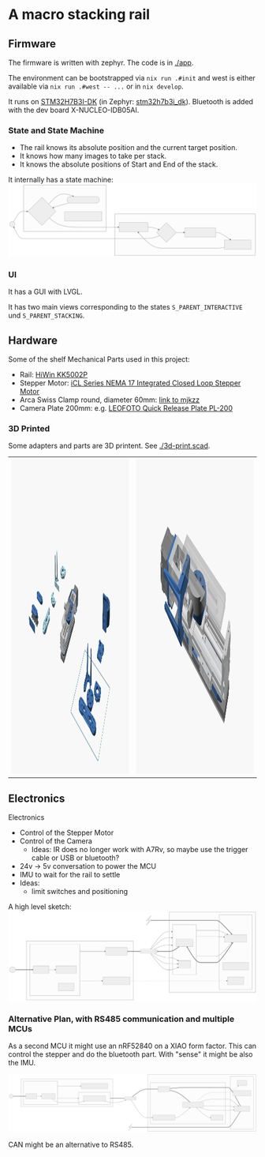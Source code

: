 # A macro stacking rail

## Firmware
The firmware is written with zephyr. The code is in [./app](./app).

The environment can be bootstrapped via `nix run .#init` and west is either available via `nix run .#west -- ...` or in `nix develop`.

It runs on [STM32H7B3I-DK](https://www.st.com/en/evaluation-tools/stm32h7b3i-dk.html) (in Zephyr: [stm32h7b3i_dk](https://docs.zephyrproject.org/latest/boards/st/stm32h7b3i_dk/doc/index.html)). Bluetooth is added with the dev board X-NUCLEO-IDB05AI.

### State and State Machine
- The rail knows its absolute position and the current target position.
- It knows how many images to take per stack.
- It knows the absolute positions of Start and End of the stack.

It internally has a state machine:
![State Machine](./app/mermaid.StateMachine.svg)

### UI
It has a GUI with LVGL.

It has two main views corresponding to the states `S_PARENT_INTERACTIVE` und `S_PARENT_STACKING`.

## Hardware
Some of the shelf Mechanical Parts used in this project:
- Rail: [HiWin KK5002P](https://www.hiwin.de/de/Produkte/Pr%C3%A4zisionsachsen-%26-Pr%C3%A4zisions-Systeme/Pr%C3%A4zisionsachsen-KK-KF/KK/KK5002P150A1F0/p/10.00011)
- Stepper Motor: [iCL Series NEMA 17 Integrated Closed Loop Stepper Motor](https://www.omc-stepperonline.com/icl-series-nema-17-integrated-closed-loop-stepper-motor-0-6nm-84-96oz-in-20-36vdc-w-14-bit-encoder-icl42-06)
- Arca Swiss Clamp round, diameter 60mm: [link to mjkzz](https://www.mjkzz.de/collections/camera-plates/products/mjkzz-round-quick-release-system?variant=29216681427059)
- Camera Plate 200mm: e.g. [LEOFOTO Quick Release Plate PL-200](https://www.amazon.de/dp/B081DBJ4B8)

### 3D Printed
Some adapters and parts are 3D printent. See [./3d-print.scad](./3d-print.scad).

<table>
  <tr>
    <td><img src="./3d-print.scad/rail-1.png" alt="1" width="360px" height="640px"></td>
    <td><img src="./3d-print.scad/rail-2.png" alt="2" width="360px" height="640px"></td>
   </tr> 
  </tr>
</table>

## Electronics
Electronics
- Control of the Stepper Motor
- Control of the Camera
  - Ideas: IR does no longer work with A7Rv, so  maybe use the trigger cable or USB or bluetooth?
- 24v -> 5v conversation to power the MCU
- IMU to wait for the rail to settle
- Ideas:
  - limit switches and positioning

A high level sketch:
![sketch.svg](./electronics/sketch.svg)

### Alternative Plan, with RS485 communication and multiple MCUs

As a second MCU it might use an nRF52840 on a XIAO form factor. This can control the stepper and do the bluetooth part. With "sense" it might be also the IMU.

![sketch.with_rs485.svg](./electronics/sketch.with_rs485.svg)

CAN might be an alternative to RS485.
